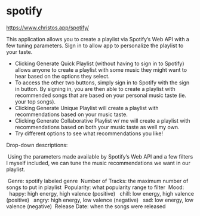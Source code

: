 # spotify
https://www.christos.app/spotify/

This application allows you to create a playlist via Spotify’s Web API with a few tuning parameters. Sign in to allow app to personalize the playlist to your taste.

* Clicking Generate Quick Playlist (without having to sign in to Spotify) allows anyone to create a playlist with some music they might want to hear based on the options they select.
* To access the other two buttons, simply sign in to Spotify with the sign in button. By signing in, you are then able to create a playlist with recommended songs that are based on your personal music taste (ie. your top songs).
* Clicking Generate Unique Playlist will create a playlist with recommendations based on your music taste.
* Clicking Generate Collaborative Playlist w/ me will create a playlist with recommendations based on both your music taste as well my own.
* Try different options to see what recommendations you like!

Drop-down descriptions:

&nbsp;Using the parameters made available by Spotify’s Web API and a few filters I myself included, we can tune the music recommendations we want in our playlist.

&nbsp;Genre: spotify labeled genre
&nbsp;Number of Tracks: the maximum number of songs to put in playlist
&nbsp;Popularity: what popularity range to filter
&nbsp;Mood:
&nbsp;&nbsp;happy: high energy, high valence (positive)
&nbsp;&nbsp;chill: low energy, high valence (positive)
&nbsp;&nbsp;angry:  high energy, low valence (negative)
&nbsp;&nbsp;sad: low energy, low valence (negative)
&nbsp;Release Date: when the songs were released
